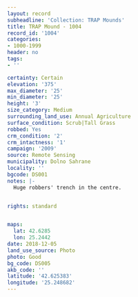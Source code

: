 ```yaml
---
layout: record
subheadline: 'Collection: TRAP Mounds'
title: TRAP Mound - 1004
record_id: '1004'
categories:
- 1000-1999
header: no
tags:
- ''

certainty: Certain
elevation: '375'
max_diameter: '25'
min_diameter: '25'
height: '3'
size_category: Medium
surrounding_land_use: Annual Agriculture
surface_condition: Scrub|Tall Grass
robbed: Yes
crm_condition: '2'
crm_intactness: '1'
campaign: '2009'
source: Remote Sensing
municipality: Dolno Sahrane
locality: ''
bgcode: DS001
notes: |-
  Huge robbers' trench in the centre.


rights: standard


maps:
  lat: 42.6285
  lon: 25.2442
date: 2018-12-05
land_use_source: Photo
photo: Good
bg_code: DS005
akb_code: ''
latitude: '42.625383'
longitude: '25.248682'
---
```

